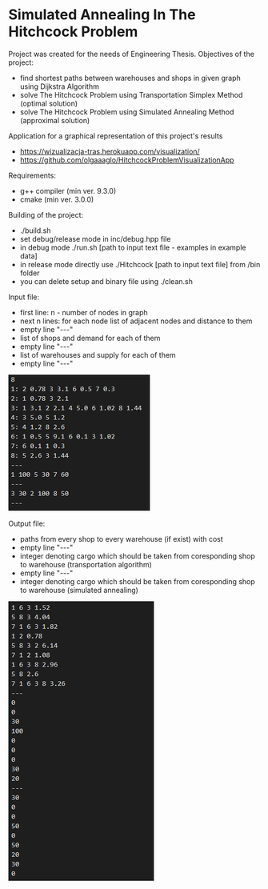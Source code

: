 # Simulated Annealing In The Hitchcock Problem

Project was created for the needs of Engineering Thesis.
Objectives of the project:
 - find shortest paths between warehouses and shops in given graph using Dijkstra Algorithm
 - solve The Hitchcock Problem using Transportation Simplex Method (optimal solution)
 - solve The Hitchcock Problem using Simulated Annealing Method (approximal solution)

Application for a graphical representation of this project's results
 - https://wizualizacja-tras.herokuapp.com/visualization/
 - https://github.com/olgaaaglo/HitchcockProblemVisualizationApp
 
 Requirements:
 - g++ compiler (min ver. 9.3.0)
 - cmake (min ver. 3.0.0)
 
 Building of the project:
 - ./build.sh
 - set debug/release mode in inc/debug.hpp file
 - in debug mode ./run.sh [path to input text file - examples in example data]
 - in release mode directly use ./Hitchcock [path to input text file] from /bin folder
 - you can delete setup and binary file using ./clean.sh
 
 Input file:
 - first line: n - number of nodes in graph
 - next n lines: for each node list of adjacent nodes and distance to them
 - empty line "---"
 - list of shops and demand for each of them
 - empty line "---"
 - list of warehouses and supply for each of them
 - empty line "---"
 
 ![alt text](https://github.com/Grzybiarz47/SimulatedAnnealingInTheHitchcockProblem/blob/master/example_data/image_input.png)
 
  Output file:
  - paths from every shop to every warehouse (if exist) with cost
  - empty line "---"
  - integer denoting cargo which should be taken from coresponding shop to warehouse (transportation algorithm)
  - empty line "---" 
  - integer denoting cargo which should be taken from coresponding shop to warehouse (simulated annealing)

 ![alt text](https://github.com/Grzybiarz47/SimulatedAnnealingInTheHitchcockProblem/blob/master/example_data/image_output.png)
